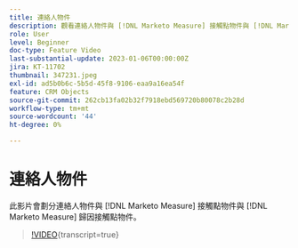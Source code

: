 ```yaml
---
title: 連絡人物件
description: 觀看連絡人物件與 [!DNL Marketo Measure] 接觸點物件與 [!DNL Marketo Measure] 歸因接觸點物件。
role: User
level: Beginner
doc-type: Feature Video
last-substantial-update: 2023-01-06T00:00:00Z
jira: KT-11702
thumbnail: 347231.jpeg
exl-id: ad5b0b6c-5b5d-45f8-9106-eaa9a16ea54f
feature: CRM Objects
source-git-commit: 262cb13fa02b32f7918ebd569720b80078c2b28d
workflow-type: tm+mt
source-wordcount: '44'
ht-degree: 0%

---
```


# 連絡人物件

此影片會劃分連絡人物件與 [!DNL Marketo Measure] 接觸點物件與 [!DNL Marketo Measure] 歸因接觸點物件。

>[!VIDEO](https://video.tv.adobe.com/v/347231/?learn=on){transcript=true}
